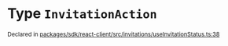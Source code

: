 # Type `InvitationAction`
<sub>Declared in [packages/sdk/react-client/src/invitations/useInvitationStatus.ts:38](https://github.com/dxos/dxos/blob/ce1e5d079/packages/sdk/react-client/src/invitations/useInvitationStatus.ts#L38)</sub>







